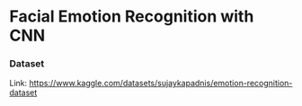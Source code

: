 # Facial Emotion Recognition with CNN

### Dataset
Link: https://www.kaggle.com/datasets/sujaykapadnis/emotion-recognition-dataset
